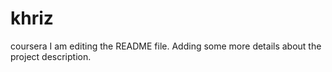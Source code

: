 # khriz
coursera
I am editing the README file. Adding some more details about the project description.
